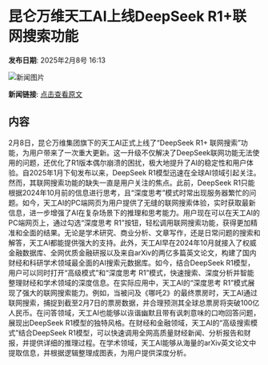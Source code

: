 # 昆仑万维天工AI上线DeepSeek R1+联网搜索功能

**发布日期**: 2025年2月8号 16:13

![新闻图片](https://upload.chinaz.com/2025/0208/6387462798914582655403586.png)

**新闻链接**: [点击查看原文](https://www.aibase.com/zh/news/15180)

## 内容

2月8日，昆仑万维集团旗下的天工AI正式上线了“DeepSeek R1+ 联网搜索”功能，为用户带来了一次重大更新。这一升级不仅解决了DeepSeek联网功能无法使用的问题，还优化了R1版本偶尔崩溃的困扰，极大地提升了AI的稳定性和用户体验。自2025年1月下旬发布以来，DeepSeek R1模型迅速在全球AI领域引起关注。然而，其联网搜索功能的缺失一直是用户关注的焦点。此前，DeepSeek R1只能根据2024年10月前的信息进行思考，且“深度思考”模式时常出现服务器繁忙的问题。如今，天工AI的PC端网页为用户提供了无缝的联网搜索体验，实时获取最新信息，进一步增强了AI在复杂场景下的推理和思考能力。用户现在可以在天工AI的PC端网页上，通过勾选“深度思考 R1”按钮，轻松调用联网搜索功能，获得更加精准和全面的结果。无论是学术研究、商业分析、文章写作，还是日常问题的搜索和解答，天工AI都能提供强大的支持。此外，天工AI早在2024年10月就接入了权威金融数据库、全网优质金融研报以及来自arXiv的两亿多篇英文论文，构建了国内财经和科研学术领域最全面的AI搜索元数据库。如今，结合DeepSeek R1模型，用户可以同时打开“高级模式”和“深度思考 R1”模式，快速搜索、深度分析并智能整理财经和学术领域的深度信息。在实际应用中，天工AI的“深度思考 R1”模式展现了强大的联网搜索能力。例如，当被问及《哪吒2》的最终票房时，天工AI通过联网搜索，捕捉到截至2月7日的票房数据，并合理预测其全球总票房将突破100亿人民币。在问答领域，天工AI也能够以诙谐幽默且带有讽刺意味的口吻回答问题，展现出DeepSeek R1模型的独特风格。在财经和金融领域，天工AI的“高级搜索模式”结合DeepSeek R1模型，可以快速调用全网高质量财经新闻、分析报告和财报，并提供详细的推理过程。在学术领域，天工AI能够从海量的arXiv英文论文中提取信息，并根据逻辑整理成图表，为用户提供深度分析。
